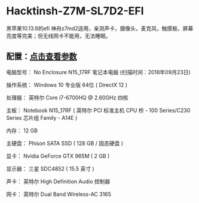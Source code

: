 # Hacktinsh-Z7M-SL7D2-EFI
黑苹果10.13.6的efi 神舟z7md2适用，亲测声卡，摄像头，麦克风，触摸板，屏幕亮度等完美；但无线网卡不能用，无法睡眠。



## **配置：**[点击查看参数](http://product.pconline.com.cn/notebook/hasee/622821_detail.html)

电脑型号：	No Enclosure N15_17RF 笔记本电脑  (扫描时间：2018年09月23日)

操作系统：	Windows 10 专业版 64位 ( DirectX 12 )

处理器：  英特尔 Core i7-6700HQ @ 2.60GHz 四核

主板：   	Notebook N15_17RF ( 英特尔 PCI 标准主机 CPU 桥 - 100 Series/C230 Series 芯片组 Family - A14E )

内存：   	12 GB

主硬盘：	 Phison SATA SSD ( 128 GB / 固态硬盘 )

显卡：   	Nvidia GeForce GTX 965M ( 2 GB )

显示器： 	 三星 SDC4852 ( 15.5 英寸  )

声卡：   	英特尔 High Definition Audio 控制器

网卡：   	英特尔 Dual Band Wireless-AC 3165
